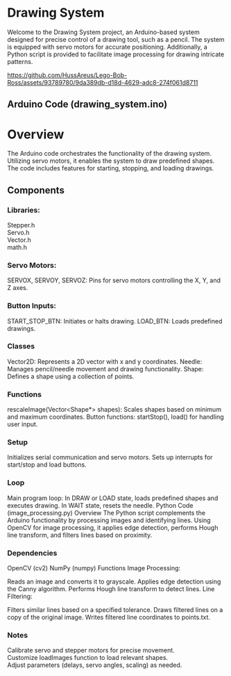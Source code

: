 # Drawing System

Welcome to the Drawing System project, an Arduino-based system designed for precise control of a drawing tool, such as a pencil. The system is equipped with servo motors for accurate positioning. Additionally, a Python script is provided to facilitate image processing for drawing intricate patterns.

https://github.com/HussAreus/Lego-Bob-Ross/assets/93789780/9da389db-d18d-4629-adc8-274f061d8711

## Arduino Code (drawing_system.ino)

# Overview

The Arduino code orchestrates the functionality of the drawing system. Utilizing servo motors, it enables the system to draw predefined shapes. The code includes features for starting, stopping, and loading drawings.

## Components 

### Libraries:

Stepper.h   
Servo.h    
Vector.h   
math.h   

### Servo Motors:  
SERVOX, SERVOY, SERVOZ: Pins for servo motors controlling the X, Y, and Z axes.  

### Button Inputs:
START_STOP_BTN: Initiates or halts drawing.
LOAD_BTN: Loads predefined drawings.

### Classes
Vector2D: Represents a 2D vector with x and y coordinates.
Needle: Manages pencil/needle movement and drawing functionality.
Shape: Defines a shape using a collection of points.

### Functions
rescaleImage(Vector<Shape*> shapes): Scales shapes based on minimum and maximum coordinates.
Button functions: startStop(), load() for handling user input.

### Setup
Initializes serial communication and servo motors.
Sets up interrupts for start/stop and load buttons.

### Loop
Main program loop:
In DRAW or LOAD state, loads predefined shapes and executes drawing.
In WAIT state, resets the needle.
Python Code (image_processing.py)
Overview
The Python script complements the Arduino functionality by processing images and identifying lines. Using OpenCV for image processing, it applies edge detection, performs Hough line transform, and filters lines based on proximity.

### Dependencies
OpenCV (cv2)
NumPy (numpy)
Functions
Image Processing:

Reads an image and converts it to grayscale.
Applies edge detection using the Canny algorithm.
Performs Hough line transform to detect lines.
Line Filtering:

Filters similar lines based on a specified tolerance.
Draws filtered lines on a copy of the original image.
Writes filtered line coordinates to points.txt.
### Notes
Calibrate servo and stepper motors for precise movement.  
Customize loadImages function to load relevant shapes.      
Adjust parameters (delays, servo angles, scaling) as needed. 
